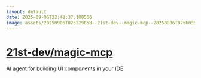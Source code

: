 ```yaml
---
layout: default
date: 2025-09-06T22:48:37.108566
image: assets/20250906T025229658--21st-dev--magic-mcp--20250906T025603576--cropped.png
---
```


# [21st-dev/magic-mcp](https://github.com/21st-dev/magic-mcp)

AI agent for building UI components in your IDE
